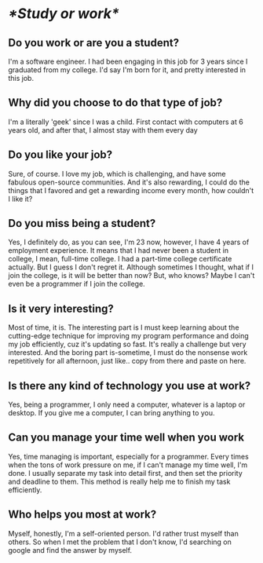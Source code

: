 # ***\*Study or work\****

## Do you work or are you a student?

I'm a software engineer. I had been engaging in this job for 3 years since I graduated from my college. I'd say I'm born for it, and pretty interested in this job.

## Why did you choose to do that type of job?

I'm a literally 'geek' since I was a child. First contact with computers at 6 years old, and after that, I almost stay with them every day

## Do you like your job?

Sure, of course. I love my job, which is challenging, and have some fabulous open-source communities. And it's also rewarding, I could do the things that I favored and get a rewarding income every month, how couldn't I like it?

## Do you miss being a student?

Yes, I definitely do, as you can see, I'm 23 now, however, I have 4 years of employment experience. It means that I had never been a student in college, I mean, full-time college. I had a part-time college certificate actually. But I guess I don't regret it. Although sometimes I thought, what if I join the college, is it will be better than now? But, who knows? Maybe I can't even be a programmer if I join the college.

## Is it very interesting?

Most of time, it is. The interesting part is I must keep learning about the cutting-edge technique for improving my program performance and doing my job efficiently, cuz it's updating so fast. It's really a challenge but very interested. And the boring part is-sometime, I must do the nonsense work repetitively for all afternoon, just like.. copy from there and paste on here.

## Is there any kind of technology you use at work?

Yes, being a programmer, I only need a computer, whatever is a laptop or desktop. If you give me a computer, I can bring anything to you.

## Can you manage your time well when you work

Yes, time managing is important, especially for a programmer. Every times when the tons of work pressure on me, if I can't manage my time well, I'm done. I usually separate my task into detail first, and then set the priority and deadline to them. This method is really help me to finish my task efficiently.

## Who helps you most at work?

Myself, honestly, I'm a self-oriented person. I'd rather trust myself than others. So when I met the problem that I don't know, I'd searching on google and find the answer by myself.

